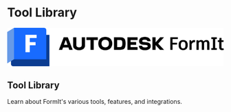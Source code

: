 # Tool Library

![](<../.gitbook/assets/formit intro hero image.png>)

## Tool Library

Learn about FormIt's various tools, features, and integrations.
